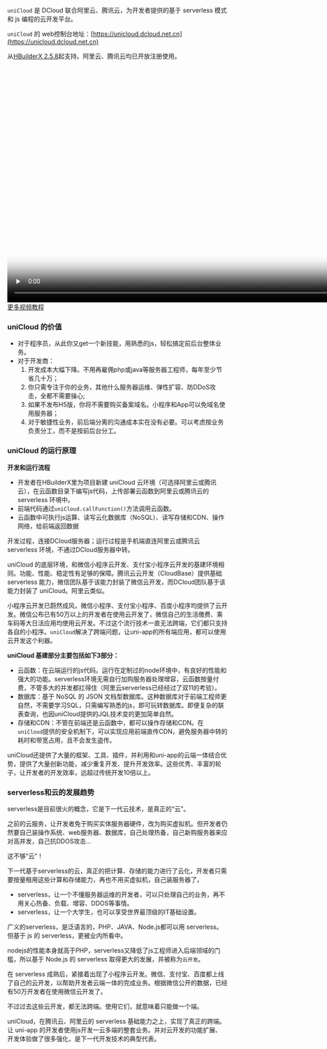 `uniCloud` 是 DCloud 联合阿里云、腾讯云，为开发者提供的基于 serverless 模式和 js 编程的云开发平台。

`uniCloud` 的 web控制台地址：[https://unicloud.dcloud.net.cn](https://unicloud.dcloud.net.cn)

从[HBuilderX 2.5.8](https://www.dcloud.io/hbuilderx.html)起支持。阿里云、腾讯云均已开放注册使用。

<video style="width:100vw;height:56.25vw;" id="video" preload="none" controls="controls"
	poster="https://vkceyugu.cdn.bspapp.com/VKCEYUGU-a90b5f95-90ba-4d30-a6a7-cd4d057327db/eb25cdcb-25c2-4f4f-b8c2-3797a12c6fe2.mp4?x-oss-process=video/snapshot,t_1000,f_jpg" src="https://vkceyugu.cdn.bspapp.com/VKCEYUGU-a90b5f95-90ba-4d30-a6a7-cd4d057327db/eb25cdcb-25c2-4f4f-b8c2-3797a12c6fe2.mp4"></video>
[更多视频教程](https://study.163.com/course/courseLearn.htm?courseId=1209978085#/learn/video?lessonId=1280845026&courseId=1209978085)


### uniCloud 的价值

- 对于程序员，从此你又get一个新技能，用熟悉的js，轻松搞定前后台整体业务。
- 对于开发商：
    1. 开发成本大幅下降。不用再雇佣php或java等服务器工程师，每年至少节省几十万；
    2. 你只需专注于你的业务，其他什么服务器运维、弹性扩容、防DDoS攻击，全都不需要操心;
    3. 如果不发布H5版，你将不需要购买备案域名。小程序和App可以免域名使用服务器；
    4. 对于敏捷性业务，前后端分离的沟通成本实在没有必要。可以考虑按业务负责分工，而不是按前后台分工。

### uniCloud 的运行原理

**开发和运行流程**
- 开发者在HBuilderX里为项目新建 uniCloud 云环境（可选择阿里云或腾讯云），在云函数目录下编写js代码，上传部署云函数到阿里云或腾讯云的 serverless 环境中。
- 前端代码通过`uniCloud.callFunction()`方法调用云函数。
- 云函数中可执行js运算、读写云化数据库（NoSQL）、读写存储和CDN、操作网络，给前端返回数据

开发过程，连接DCloud服务器；运行过程是手机端直连阿里云或腾讯云 serverless 环境，不通过DCloud服务器中转。

uniCloud 的底层环境，和微信小程序云开发、支付宝小程序云开发的基建环境相同。功能、性能、稳定性有足够的保障。腾讯云云开发（CloudBase）提供基础 serverless 能力，微信团队基于该能力封装了微信云开发，而DCloud团队基于该能力封装了 uniCloud。阿里云类似。

小程序云开发已蔚然成风，微信小程序、支付宝小程序、百度小程序均提供了云开发。微信公布已有50万以上的开发者在使用云开发了，微信自己的生活缴费、乘车码等大日活应用均使用云开发。不过这个流行技术一直无法跨端，它们都只支持各自的小程序。`uniCloud`解决了跨端问题，让uni-app的所有端应用，都可以使用云开发这个利器。

**uniCloud 基建部分主要包括如下3部分：**
- 云函数：在云端运行的js代码。运行在定制过的node环境中，有良好的性能和强大的功能。serverless环境无需自行加购服务器处理增容，云函数按量付费，不管多大的并发都扛得住（阿里云serverless已经经过了双11的考验）。
- 数据库：基于 NoSQL 的 JSON 文档型数据库。这种数据库对于前端工程师更自然，不需要学习SQL，只需编写熟悉的js，即可玩转数据库。即便复杂的联表查询，也因uniCloud提供的JQL技术变的更加简单自然。
- 存储和CDN：不管在前端还是云函数中，都可以操作存储和CDN。在`uniCloud`提供的安全机制下，可以实现应用前端直传CDN，避免服务器中转的耗时和带宽占用，且不会发生盗传。

uniCloud还提供了大量的框架、工具、插件，并利用和uni-app的云端一体结合优势，提供了大量创新功能，减少重复开发、提升开发效率。这些优秀、丰富的轮子，让开发者的开发效率，远超过传统开发10倍以上。

### serverless和云的发展趋势
serverless是目前很火的概念，它是下一代云技术，是真正的“云”。

之前的云服务，让开发者免于购买实体服务器硬件，改为购买虚拟机。但开发者仍然要自己装操作系统、web服务器、数据库，自己处理热备，自己新购服务器来应对高并发，自己抗DDOS攻击...

这不够“云”！

下一代基于serverless的云，真正的把计算、存储的能力进行了云化，开发者只需要按量租用这些计算和存储能力，再也不用买虚拟机，自己装服务器了。
- serverless，让一个不懂服务器运维的开发者，可以只处理自己的业务，再不用关心热备、负载、增容、DDOS等事情。
- serverless，让一个大学生，也可以享受世界最顶级的IT基础设置。

广义的serverless，是泛语言的，PHP、JAVA、Node.js都可以用 serverless。但基于 js 的 serverless，更被业内所看中。

nodejs的性能本身就高于PHP，serverless又降低了js工程师进入后端领域的门槛，所以基于 Node.js 的 serverless 取得更大的发展，并被称为`云开发`。

在 serverless 成熟后，紧接着出现了小程序云开发。微信、支付宝、百度都上线了自己的云开发，以帮助开发者云端一体的完成业务。根据微信公开的数据，已经有50万开发者在使用微信云开发了。

不过过去这些云开发，都无法跨端。使用它们，就意味着只能做一个端。

uniCloud，在腾讯云、阿里云的 serverless 基础能力之上，实现了真正的跨端。让 uni-app 的开发者使用js开发一云多端的整套业务。并对云开发的功能扩展、开发体验做了很多强化，是下一代开发技术的典型代表。
